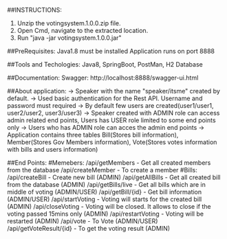 ##INSTRUCTIONS:
1. Unzip the votingsystem.1.0.0.zip file.
2. Open Cmd, navigate to the extracted location.
3. Run "java -jar votingsystem.1.0.0.jar"

##PreRequisites:
Java1.8 must be installed
Application runs on port 8888

##Tools and Techologies:
Java8, SpringBoot, PostMan, H2 Database

##Documentation:
Swagger: http://localhost:8888/swagger-ui.html

##About application:
-> Speaker with the name "speaker/itsme" created by default.
-> Used basic authentication for the Rest API. Username and password must required
-> By default few users are created(user1/user1, user2/user2, user3/user3)
-> Speaker created with ADMIN role can access admin related end points, Users has USER role limited to some end points only
-> Users who has ADMIN role can acces the admin end points
-> Application contains three tables Bill(Stores bill information), Member(Stores Gov Members information), Vote(Stores votes information with bills and users information)

##End Points:
#Memebers:
/api/getMembers - Get all created members from the database
/api/createMember - To create a member
#Bills:
/api/createBill - Create new bill (ADMIN)
/api/getAllBills - Get all created bill from the database (ADMIN)
/api/getBills/live - Get all bills which are in middle of voting (ADMIN/USER)
/api/getBill/{id} - Get bill information (ADMIN/USER)
/api/startVoting - Voting will starts for the created bill (ADMIN)
/api/closeVoting - Voting will be closed. It allows to close if the voting passed 15mins only (ADMIN)
/api/restartVoting - Voting will be restarted (ADMIN)
/api/vote - To Vote (ADMIN/USER)
/api/getVoteResult/{id} - To get the voting result (ADMIN)